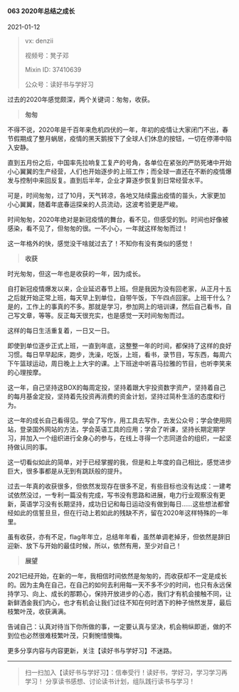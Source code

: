 #### 063 2020年总结之成长

2021-01-12

> vx: denzii
>
> 视频号：凳子邓
>
> Mixin ID: 37410639
>
> 公众号：读好书与学好习



过去的2020年感觉颇深，两个关键词：匆匆，收获。



> **匆匆**

不得不说，2020年是千百年来危机四伏的一年，年初的疫情让大家闭门不出，春节假期成了整月蜗居，疫情的黑天鹅按下了全球人们休息的按钮，一切在停滞中陷入安静。

直到五月份之后，中国率先拉响复工复产的号角，各单位在紧张的严防死堵中开始小心翼翼的生产经营，人们也开始逐步的上班工作；而全球一直还在不断的疫情爆发与控制中来回反复。直到后半年，企业才算逐步恢复到日常经营水平。

可是，时间匆匆，过了10月，天气转凉，各地又陆续露出疫情的苗头，大家更加小心翼翼，随着年底春运探亲的人员流动，这波考验更是严峻。

时间匆匆，2020年绝对是新冠疫情的舞台，看不见，但感受的到。时间也好像被感染，看不见了，但匆匆的很。一不小心，一年就这样匆匆而过！

这一年格外的快，感觉没干啥就过去了！不知你有没有类似的感觉！



> **收获**

时光匆匆，但这一年也是收获的一年，因为成长。

自打新冠疫情爆发以来，企业延迟春节上班。但是我因为没有回老家，从正月十五之后就开始正常上班，每天早上到单位，自带午饭，下午四点回家。上班干什么？是的，工作上的事真的不多。那就是学习，参加网上的培训课，然后自己看书，自己写文章，等等。反正每天很充实，也是感觉一天时间匆匆而过。

这样的每日生活重复着，一日又一日。

即使到单位逐步正式上班，一直到年底，这整整一年的时间，都保持了这样的良好习惯。每日早早起床，跑步，洗澡，吃饭，上班，看书，录节目，写东西，每周六下午篮球运动，周日晚上上大宇的课。上下班途中听喜马拉雅的节目，也听李笑来的心理按摩。

这一年，自己坚持这BOX的每周定投，坚持着跟大宇投资数字资产，坚持着自己的每月基金定投，坚持着先投资再消费的资金计划，坚持过简朴生活的态度和行为。

这一年的成长自己看得见。学会了写作，用工具去写作，去发公众号；学会使用网站，登录国外网站的方法，学会英语工具的应用；学会了听课，坚持长期定期学习，并加入一个组织进行全身心的参与，在线上寻得一个志同道合的组织，一起坚持做认同的事。

这一切看似如此的简单，对于已经掌握的我，但是和上年度的自己相比，感觉进步巨大，很多事都是从无到有跳跃般的提升。

过去一年真的收获很多，但依然发现存在很多不足，有些目标也没有达成：一建考试依然没过，一专利一篇没有完成，写书没有思路和进展，电力行业观察没有更新，英语学习没有长期坚持，成功日记和每日运动没有做到每日......这些想法都曾经如此的信誓旦旦，但在行动上若如此的残缺不齐，留在2020年这样特殊的一年里。

虽有收获，亦有不足，flag年年立，总结年年看，虽然单调老掉牙，但依然是辞旧迎新、放下与开始的最佳时候，所以，依然有用，至少对自己！



> **展望**

2021已经开始，在新的一年，我相信时间依然是匆匆的，而收获却不一定是成长的。因为主角在自己，在自己的如何去利用每一天不多不少的时间，也只有永远保持学习、向上、成长的那颗心，保持开放进步的心态，我们才有机会接触不同，让新鲜洒金我们内心，也才有机会让我们过往不知在何时洒下的种子悄然发芽，最后枝繁叶茂，收获满满。

告诫自己：认真对待当下你所做的事，一定要认真与坚决，机会稍纵即逝，做的不到位也必然很难枝繁叶茂，只剩惋惜懊悔。





更多分享内容与内容更新，关注【读好书与学好习】不迷路。

------

> 扫一扫加入【读好书与学好习】：信奉受行！读好书，学好习，学习学习再学习！ 分享读书感想、讨论读书计划，组队践行读书与学习！

